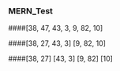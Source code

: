 ### MERN_Test

####[38, 47, 43, 3, 9, 82, 10]


####[38, 27, 43, 3] [9, 82, 10]


####[38, 27] [43, 3] [9, 82] [10]
